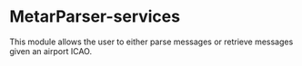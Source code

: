 # MetarParser-services

This module allows the user to either parse messages or retrieve messages given an airport ICAO.
